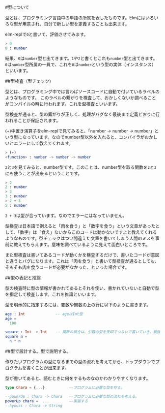 
#型について

型とは、プログラミング言語中の単語の所属を表したものです。Elmにはいろいろな型が用意され、自分で新しい型を定義することも出来ます。

elm-replで`0`と書いて、評価させてみます。

```elm
> 0
0 : number
```

結果、`0`は`number`型と出てきます。`1`や`2`と書くとこれも`number`型と出てきます。
`0`は`number`型所属の一員で、これを`0`は`number`という型の実体（インスタンス）といいます。


##型検査（型チェック）

型とは、プログラミング中では言わばソースコードに自動で付いているラベルのようなものです。
このラベルの繋がりを検査して、おかしくないか調べることがコンパイルの時に行われます。これを型検査といいます。

型検査が通ると、型の繋がりが正しく、処理がバグなく最後まで定義どおりに行われることが保証されます。

(+)中置き演算子をelm-replで見てみると、「number -> number -> number」という型になっています。なのでnumber型以外を入れると、コンパイラがおかしいとエラーにして教えてくれます。

```elm
> (+)
<function> : number -> number -> number
```

`2`と`3`を見てみると、number型です。このことは、number型を取る関数を`2`と`3`にも使うことが出来るということです。

```elm
> 2
2 : number
> 3
3 : number
> 2 + 3
5 : number
```

`2 + 3`は型が合っています。なのでエラーにはなっていません。

型検査は日本語で例えると「肉を食う」と「数字を食う」という文章があったとして、「数字」は「食え」ないからこのコードは動かないですよと教えてくれるようなものです。型チェックはつい間違えた文章を書いてしまう人間のミスを事前に教えてもらえます。意味を調べているように見えて面白いところです。

また型検査は書いてあるコードが動くかを検査するだけで、書いたコードが意図と違うとバグになります。これは「肉を食う」と書いて型検査が通るとしても、そもそも肉を食うコードが必要がなかった、といった場合です。

##型の表記と推論

型の検査時に型の情報が書かれてあるとそれを使い、書かれていないと自動で型を指定して検査します。これを推論といいます。

型を明示的に指定するには、変数や関数の上の行に以下のように書きます。

```elm
age : Int              -- ageはInt型
age =
  100

square : Int -> Int    -- 関数の場合は、引数の型を矢印でつないで書いていき、最後に関数が返す型名を書きます。
square n =
  n * n

```

##型で設計する。型で説明する。

作りたいプログラムの型になるまでの型の流れを考えてから、トップダウンでプログラムを書くことが出来ます。

型が書いてあると、読むときに何をするものなのかわかりやすくなります。

```elm
type Chara = {...}           --プログラムに必要な型を作る。

--powerUp : Chara -> Chara   --プログラムに必要な型の流れを考える。
powerUp chara =  ...         --実装する
--hyouzi : Chara -> String
```
